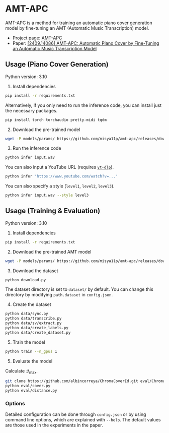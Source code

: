 # AMT-APC

AMT-APC is a method for training an automatic piano cover generation model by fine-tuning an AMT (Automatic Music Transcription) model.

- Project page: [AMT-APC](https://misya11p.github.io/amt-apc/)
- Paper: [[2409.14086] AMT-APC: Automatic Piano Cover by Fine-Tuning an Automatic Music Transcription Model](https://arxiv.org/abs/2409.14086)

## Usage (Piano Cover Generation)

Python version: 3.10

1. Install dependencies

```bash
pip install -r requirements.txt
```

Alternatively, if you only need to run the inference code, you can install just the necessary packages.

```bash
pip install torch torchaudio pretty-midi tqdm
```

2. Download the pre-trained model

```bash
wget -P models/params/ https://github.com/misya11p/amt-apc/releases/download/beta/apc.pth
```

3. Run the inference code

```bash
python infer input.wav
```

You can also input a YouTube URL (requires [`yt-dlp`](https://github.com/yt-dlp/yt-dlp)).

```bash
python infer 'https://www.youtube.com/watch?v=...'
```

You can also specify a style (`level1`, `level2`, `level3`).

```bash
python infer input.wav --style level3
```

## Usage (Training & Evaluation)

Python version: 3.10

1. Install dependencies

```bash
pip install -r requirements.txt
```

2. Download the pre-trained AMT model

```bash
wget -P models/params/ https://github.com/misya11p/amt-apc/releases/download/beta/amt.pth
```

3. Download the dataset

```bash
python download.py
```

The dataset directory is set to `dataset/` by default. You can change this directory by modifying `path.dataset` in `config.json`.

4. Create the dataset

```bash
python data/sync.py
python data/transcribe.py
python data/sv/extract.py
python data/create_labels.py
python data/create_dataset.py
```

5. Train the model

```bash
python train --n_gpus 1
```

5. Evaluate the model

Calculate $\mathcal Q_{\text{max}}$.

```bash
git clone https://github.com/albincorreya/ChromaCoverId.git eval/ChromaCoverId
python eval/cover.py
python eval/distance.py
```

### Options

Detailed configuration can be done through `config.json` or by using command line options, which are explained with `--help`. The default values are those used in the experiments in the paper.
